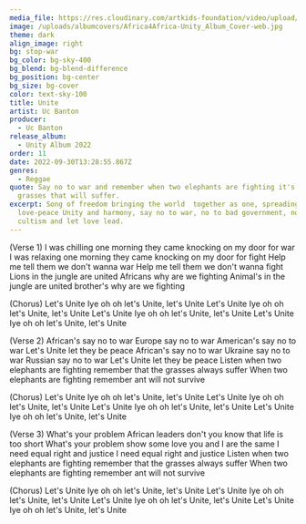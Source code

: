 ```yaml
---
media_file: https://res.cloudinary.com/artkids-foundation/video/upload/v1665779485/11._Uc_Banton_-_Unite_cwwr1h.mp3
image: /uploads/albumcovers/Africa4Africa-Unity_Album_Cover-web.jpg
theme: dark
align_image: right
bg: stop-war
bg_color: bg-sky-400
bg_blend: bg-blend-difference
bg_position: bg-center
bg_size: bg-cover
color: text-sky-100
title: Unite
artist: Uc Banton
producer:
  - Uc Banton
release_album:
  - Unity Album 2022
order: 11
date: 2022-09-30T13:28:55.867Z
genres:
  - Reggae
quote: Say no to war and remember when two elephants are fighting it's the
  grasses that will suffer.
excerpt: Song of freedom bringing the world  together as one, spreading
  love-peace Unity and harmony, say no to war, no to bad government, no to
  cultism and let love lead.
---
```

(Verse 1)
I was chilling one morning they came knocking on my door for war
I was relaxing one morning they came knocking on my door for fight
Help me tell them we don't wanna war
Help me tell them we don't wanna fight
Lions in the jungle are united Africans why are we fighting
Animal's in the jungle are united brother's why are we fighting

(Chorus)
Let's Unite Iye oh oh let's Unite, let's Unite
Let's Unite Iye oh oh let's Unite, let's Unite
Let's Unite Iye oh oh let's Unite, let's Unite
Let's Unite Iye oh oh let's Unite, let's Unite

(Verse 2)
African's say no to war
Europe say no to war
American's say no to war
Let's Unite let they be peace
African's say no to war
Ukraine say no to war
Russian say no to war
Let's Unite let they be peace
Listen when two elephants are fighting remember that the grasses always suffer
When two elephants are fighting remember ant will not survive

(Chorus)
Let's Unite Iye oh oh let's Unite, let's Unite
Let's Unite Iye oh oh let's Unite, let's Unite
Let's Unite Iye oh oh let's Unite, let's Unite
Let's Unite Iye oh oh let's Unite, let's Unite

(Verse 3)
What's your problem African leaders don't you know that life is too short
What's your problem show some love you and I are the same
I need equal right and justice
I need equal right and justice
Listen when two elephants are fighting remember that the grasses always suffer
When two elephants are fighting remember ant will not survive

(Chorus)
Let's Unite Iye oh oh let's Unite, let's Unite
Let's Unite Iye oh oh let's Unite, let's Unite
Let's Unite Iye oh oh let's Unite, let's Unite
Let's Unite Iye oh oh let's Unite, let's Unite
